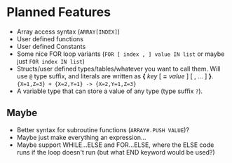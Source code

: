 # Planned Features

* Array access syntax (`ARRAY[INDEX]`)
* User defined functions
* User defined Constants
* Some nice FOR loop variants (`FOR [ index , ] value IN list` or maybe just `FOR index IN list`)
* Structs/user defined types/tables/whatever you want to call them. Will use `@` type suffix, and literals are written as **{** *key* [ **=** *value* ] [ , ... ] **}**. `{X=1,Z=3} + {X=2,Y=1} -> {X=2,Y=1,Z=3}`
* A variable type that can store a value of any type (type suffix `?`).

## Maybe

* Better syntax for subroutine functions (`ARRAY#.PUSH VALUE`)?
* Maybe just make everything an expression...
* Maybe support WHILE...ELSE and FOR...ELSE, where the ELSE code runs if the loop doesn't run (but what END keyword would be used?)
